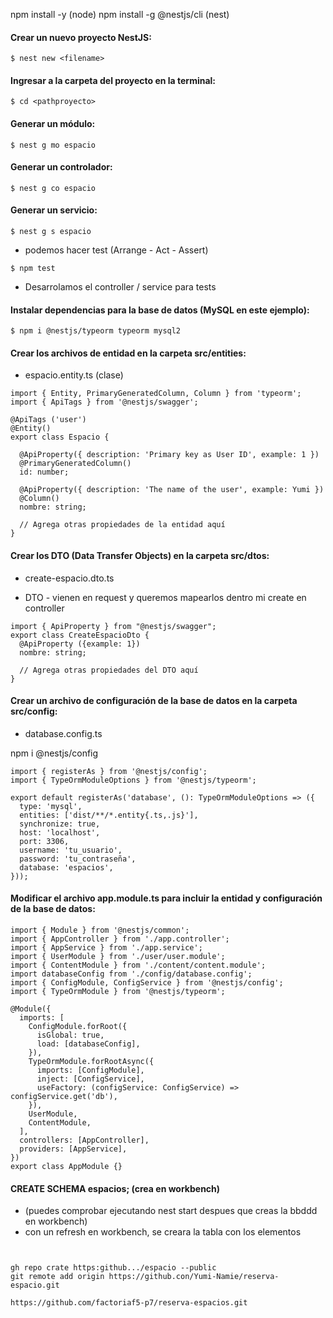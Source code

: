 npm install -y (node)
npm install -g @nestjs/cli (nest)


#### Crear un nuevo proyecto NestJS:
```
$ nest new <filename>
```

#### Ingresar a la carpeta del proyecto en la terminal:
```
$ cd <pathproyecto>

```
#### Generar un módulo:
```
$ nest g mo espacio

```

#### Generar un controlador:
```
$ nest g co espacio

```

#### Generar un servicio:
```
$ nest g s espacio

```
- podemos hacer test (Arrange - Act - Assert)
```
$ npm test
```
- Desarrolamos el controller / service para tests

#### Instalar dependencias para la base de datos (MySQL en este ejemplo):
```
$ npm i @nestjs/typeorm typeorm mysql2
```
#### Crear los archivos de entidad en la carpeta src/entities:
- espacio.entity.ts (clase)
```
import { Entity, PrimaryGeneratedColumn, Column } from 'typeorm';
import { ApiTags } from '@nestjs/swagger';

@ApiTags ('user')
@Entity()
export class Espacio {

  @ApiProperty({ description: 'Primary key as User ID', example: 1 })
  @PrimaryGeneratedColumn()
  id: number;

  @ApiProperty({ description: 'The name of the user', example: Yumi })
  @Column()
  nombre: string;

  // Agrega otras propiedades de la entidad aquí
}

```

#### Crear los DTO (Data Transfer Objects) en la carpeta src/dtos:
- create-espacio.dto.ts
* DTO - vienen en request y queremos mapearlos dentro mi create en controller


```
import { ApiProperty } from "@nestjs/swagger";
export class CreateEspacioDto {
  @ApiProperty ({example: 1})
  nombre: string;

  // Agrega otras propiedades del DTO aquí
}

```

#### Crear un archivo de configuración de la base de datos en la carpeta src/config:
- database.config.ts

npm i @nestjs/config
```
import { registerAs } from '@nestjs/config';
import { TypeOrmModuleOptions } from '@nestjs/typeorm';

export default registerAs('database', (): TypeOrmModuleOptions => ({
  type: 'mysql',
  entities: ['dist/**/*.entity{.ts,.js}'],
  synchronize: true,
  host: 'localhost',
  port: 3306,
  username: 'tu_usuario',
  password: 'tu_contraseña',
  database: 'espacios',
}));

```

#### Modificar el archivo app.module.ts para incluir la entidad y configuración de la base de datos:
```
import { Module } from '@nestjs/common';
import { AppController } from './app.controller';
import { AppService } from './app.service';
import { UserModule } from './user/user.module';
import { ContentModule } from './content/content.module';
import databaseConfig from './config/database.config';
import { ConfigModule, ConfigService } from '@nestjs/config';
import { TypeOrmModule } from '@nestjs/typeorm';

@Module({
  imports: [
    ConfigModule.forRoot({
      isGlobal: true,
      load: [databaseConfig],
    }),
    TypeOrmModule.forRootAsync({
      imports: [ConfigModule],
      inject: [ConfigService],
      useFactory: (configService: ConfigService) => configService.get('db'),
    }),
    UserModule,
    ContentModule,
  ],
  controllers: [AppController],
  providers: [AppService],
})
export class AppModule {}

```

#### CREATE SCHEMA espacios; (crea en workbench)
- (puedes comprobar ejecutando nest start despues que creas la bbddd en workbench)
- con un refresh en workbench, se creara la tabla con los elementos
```


gh repo crate https:github.../espacio --public
git remote add origin https://github.con/Yumi-Namie/reserva-espacio.git

https://github.com/factoriaf5-p7/reserva-espacios.git













